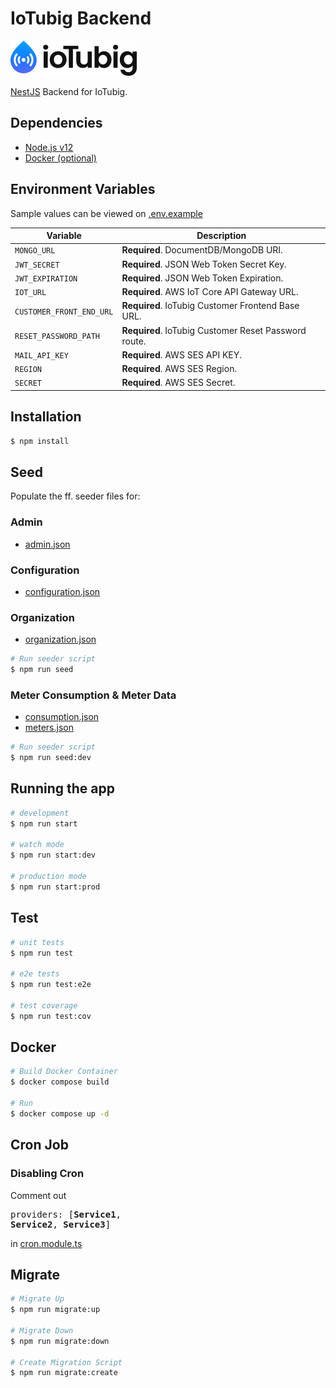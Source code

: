 # IoTubig Backend

![logo](logo.png)

[NestJS](https://nestjs.com/) Backend for IoTubig.

## Dependencies

- [Node.js v12](https://nodejs.org/download/release/latest-v12.x/)
- [Docker (optional)](https://docs.docker.com/get-docker/)

## Environment Variables

Sample values can be viewed on [.env.example](./.env.example)

| Variable                 | Description                                          |
| ------------------------ | ---------------------------------------------------- |
| `MONGO_URL`              | **Required**. DocumentDB/MongoDB URI.                |
| `JWT_SECRET`             | **Required**. JSON Web Token Secret Key.             |
| `JWT_EXPIRATION`         | **Required**. JSON Web Token Expiration.             |
| `IOT_URL`                | **Required**. AWS IoT Core API Gateway URL.          |
| `CUSTOMER_FRONT_END_URL` | **Required**. IoTubig Customer Frontend Base URL.    |
| `RESET_PASSWORD_PATH`    | **Required**. IoTubig Customer Reset Password route. |
| `MAIL_API_KEY`           | **Required**. AWS SES API KEY.                       |
| `REGION`                 | **Required**. AWS SES Region.                        |
| `SECRET`                 | **Required**. AWS SES Secret.                        |

## Installation

```bash
$ npm install
```

## Seed

Populate the ff. seeder files for:

### Admin

- [admin.json](./src/database/seeders/admin/admin.json)

### Configuration

- [configuration.json](./src/database/seeders/configuration/configuration.json)

### Organization

- [organization.json](./src/database/seeders/organization/organization.json)

```bash
# Run seeder script
$ npm run seed
```

### Meter Consumption & Meter Data

- [consumption.json](./src/database/seeders/consumption/consumption.json)
- [meters.json](./src/database/seeders/consumption/meters.json)

```bash
# Run seeder script
$ npm run seed:dev
```

## Running the app

```bash
# development
$ npm run start

# watch mode
$ npm run start:dev

# production mode
$ npm run start:prod
```

## Test

```bash
# unit tests
$ npm run test

# e2e tests
$ npm run test:e2e

# test coverage
$ npm run test:cov
```

## Docker

```bash
# Build Docker Container
$ docker compose build

# Run
$ docker compose up -d
```

## Cron Job

### Disabling Cron

Comment out <pre>providers: [**Service1**, **Service2**, **Service3**]</pre> in [cron.module.ts](./src/cron/cron.module.ts)

## Migrate

```bash
# Migrate Up
$ npm run migrate:up

# Migrate Down
$ npm run migrate:down

# Create Migration Script
$ npm run migrate:create
```